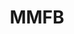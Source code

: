 ---
title: MMFB
crosslinks:
- depression
- SuicideBereavement
- TrueOffMyChest
- EatCheapAndHealthy
- MGTOW
- UniversityofReddit
- stopdrinking
- GetStudying
- SuicideWatch
- BreakUps
- AskMen
- YouShouldKnow
- csgoscammers
- NonZeroDay
- Advice
- socialskills
---